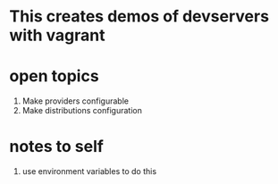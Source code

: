 # This creates demos of devservers with vagrant

# open topics
1. Make providers configurable
2. Make distributions configuration

# notes to self
1. use environment variables to do this

